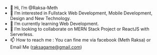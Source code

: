 - 👋 Hi, I’m @Raksa-Meth
- 👀 I’m interested in Fullstack Web Development, Mobile Development, Design and New Technology.
- 🌱 I’m currently learning Web Development.
- 💞️ I’m looking to collaborate on MERN Stack Project or ReactJS with Serverless.
- 📫 How to reach me : You can fine me via facebook (Meth Raksa) or Email Me (raksagame@gmail.com)

<!---
Raksa-Meth/Raksa-Meth is a ✨ special ✨ repository because its `README.md` (this file) appears on your GitHub profile.
You can click the Preview link to take a look at your changes.
--->

